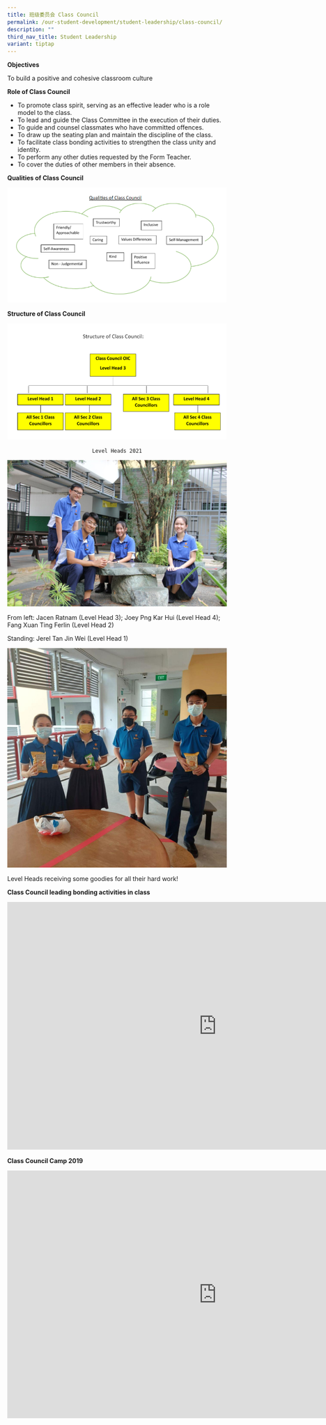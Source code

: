 ```yaml
---
title: 班级委员会 Class Council
permalink: /our-student-development/student-leadership/class-council/
description: ""
third_nav_title: Student Leadership
variant: tiptap
---
```

**Objectives**

To build a positive and cohesive classroom culture

**Role of Class Council**

*   To promote class spirit, serving as an effective leader who is a role model to the class.
*   To lead and guide the Class Committee in the execution of their duties.&nbsp;
*   To guide and counsel classmates who have committed offences.&nbsp;
*   To draw up the seating plan and maintain the discipline of the class.&nbsp;
*   To facilitate class bonding activities to strengthen the class unity and identity.
*   To perform any other duties requested by the Form Teacher.
*   To cover the duties of other members in their absence.

  

**Qualities of Class Council**

![](/images/image50.png)


**Structure of Class Council**

![](/images/image51.png)


<center>
	
	Level Heads 2021
	
</center>

![](/images/image27.jpeg)

From left: Jacen Ratnam (Level Head 3); Joey Png Kar Hui (Level Head 4); Fang Xuan Ting Ferlin (Level Head 2)

Standing: Jerel Tan Jin Wei (Level Head 1)

![](/images/council.jpeg)

Level Heads receiving some goodies for all their hard work!

**Class Council leading bonding activities in class**

<iframe allowfullscreen="true" height="569" width="960" frameborder="0" src="https://docs.google.com/presentation/d/e/2PACX-1vQq1jmXSQF842eTedj491QJQOxMw6f1CrUuwpPyx-_pLJRnI2xwTCOxm9Ll1FI2clkatdsVKx_urrzU/embed?start=false&amp;loop=false&amp;delayms=3000"></iframe>

**Class Council Camp 2019**

<iframe allowfullscreen="true" height="569" width="960" frameborder="0" src="https://docs.google.com/presentation/d/e/2PACX-1vQeWGZwvwFFGBcfuR9Kc7ONvXR5ViZwvs1WE2Urt5UUfnX5OXCG-akipp74uzLDXRNYhh0OhSEYwFPJ/embed?start=false&amp;loop=false&amp;delayms=3000"></iframe>